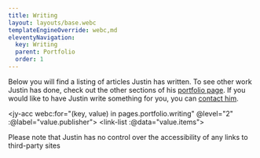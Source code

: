 ```yaml
---
title: Writing
layout: layouts/base.webc
templateEngineOverride: webc,md
eleventyNavigation:
  key: Writing
  parent: Portfolio
  order: 1
---
```

Below you will find a listing of articles Justin has written. To see other work Justin has done, check out the other sections of his [portfolio page](/portfolio/).
If you would like to have Justin write something for you, you can [contact him](/contact).

<jy-acc webc:for="(key, value) in pages.portfolio.writing" @level="2" :@label="value.publisher">
  <link-list :@data="value.items"></link-list>

</jy-acc>

Please note that Justin has no control over the accessibility of any links to third-party sites